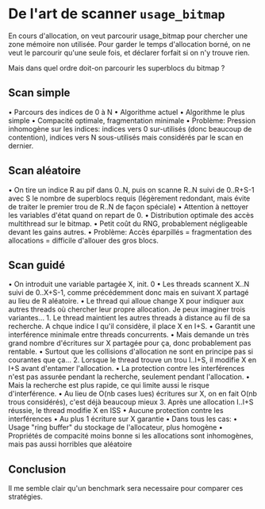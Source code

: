 # De l'art de scanner `usage_bitmap`

En cours d'allocation, on veut parcourir usage_bitmap pour chercher une zone mémoire non utilisée. Pour garder le temps d'allocation borné, on ne veut le parcourir qu'une seule fois, et déclarer forfait si on n'y trouve rien.

Mais dans quel ordre doit-on parcourir les superblocs du bitmap ?

## Scan simple

• Parcours des indices de 0 à N
• Algorithme actuel
• Algorithme le plus simple
• Compacité optimale, fragmentation minimale
• Problème: Pression inhomogène sur les indices: indices vers 0 sur-utilisés (donc beaucoup de contention), indices vers N sous-utilisés mais considérés par le scan en dernier.

## Scan aléatoire

• On tire un indice R au pif dans 0..N, puis on scanne R..N suivi de 0..R+S-1 avec S le nombre de superblocs requis (légèrement redondant, mais évite de traiter le premier trou de R..N de façon spéciale)
• Attention à nettoyer les variables d'état quand on repart de 0.
• Distribution optimale des accès multithread sur le bitmap.
• Petit coût du RNG, probablement négligeable devant les gains autres.
• Problème: Accès éparpillés = fragmentation des allocations = difficile d'allouer des gros blocs.

## Scan guidé

• On introduit une variable partagée X, init. 0
• Les threads scannent X..N suivi de 0..X+S-1, comme précédemment donc mais en suivant X partagé au lieu de R aléatoire.
• Le thread qui alloue change X pour indiquer aux autres threads où chercher leur propre allocation. Je peux imaginer trois variantes...
    1. Le thread maintient les autres threads à distance au fil de sa recherche. A chque indice I qu'il considère, il place X en I+S.
        • Garantit une interférence minimale entre threads concurrents.
        • Mais demande un très grand nombre d'écritures sur X partagée pour ça, donc probablement pas rentable.
        • Surtout que les collisions d'allocation ne sont en principe pas si courantes que ça...
    2. Lorsque le thread trouve un trou I..I+S, il modifie X en I+S avant d'entamer l'allocation.
        • La protection contre les interférences n'est pas assurée pendant la recherche, seulement pendant l'allocation.
        • Mais la recherche est plus rapide, ce qui limite aussi le risque d'interférence.
        • Au lieu de O(nb cases lues) écritures sur X, on en fait O(nb trous considérés), c'est déjà beaucoup mieux
    3. Après une allocation I..I+S réussie, le thread modifie X en ISS
        • Aucune protection contre les interférences
        • Au plus 1 écriture sur X garantie
• Dans tous les cas:
    • Usage "ring buffer" du stockage de l'allocateur, plus homogène
    • Propriétés de compacité moins bonne si les allocations sont inhomogènes, mais pas aussi horribles que aléatoire

## Conclusion

Il me semble clair qu'un benchmark sera necessaire pour comparer ces stratégies.

